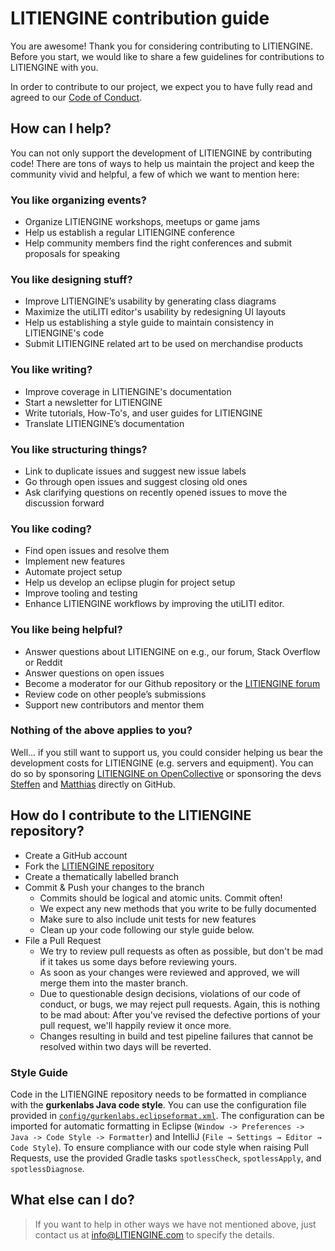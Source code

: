 # LITIENGINE contribution guide
You are awesome! Thank you for considering contributing to LITIENGINE.
Before you start, we would like to share a few guidelines for contributions to LITIENGINE with you.

In order to contribute to our project, we expect you to have fully read and agreed to our [Code of Conduct](https://github.com/gurkenlabs/LITIENGINE/blob/master/CODE_OF_CONDUCT.md). 

## How can I help?
You can not only support the development of LITIENGINE by contributing code!
There are tons of ways to help us maintain the project and keep the community vivid and helpful, 
a few of which we want to mention here:

### You like organizing events?

* Organize LITIENGINE workshops, meetups or game jams
* Help us establish a regular LITIENGINE conference
* Help community members find the right conferences and submit proposals for speaking

### You like designing stuff?

* Improve LITIENGINE’s usability by generating class diagrams
* Maximize the utiLITI editor's usability by redesigning UI layouts
* Help us establishing a style guide to maintain consistency in LITIENGINE's code
* Submit LITIENGINE related art to be used on merchandise products

### You like writing?

* Improve coverage in LITIENGINE's documentation
* Start a newsletter for LITIENGINE
* Write tutorials, How-To's, and user guides for LITIENGINE
* Translate LITIENGINE’s documentation

### You like structuring things?

* Link to duplicate issues and suggest new issue labels
* Go through open issues and suggest closing old ones
* Ask clarifying questions on recently opened issues to move the discussion forward

### You like coding?
* Find open issues and resolve them
* Implement new features
* Automate project setup
* Help us develop an eclipse plugin for project setup
* Improve tooling and testing
* Enhance LITIENGINE workflows by improving the utiLITI editor.

### You like being helpful?
* Answer questions about LITIENGINE on e.g., our forum, Stack Overflow or Reddit
* Answer questions on open issues
* Become a moderator for our Github repository or the [LITIENGINE forum](https://forum.LITIENGINE.com/)
* Review code on other people’s submissions
* Support new contributors and mentor them

### Nothing of the above applies to you?
Well... if you still want to support us, you could consider helping us bear the development costs for LITIENGINE (e.g. servers and equipment).
You can do so by sponsoring [LITIENGINE on OpenCollective](https://opencollective.com/litiengine) or sponsoring the devs [Steffen](https://github.com/sponsors/steffen-wilke) and [Matthias](https://github.com/sponsors/nightm4re94) directly on GitHub.

## How do I contribute to the LITIENGINE repository?
* Create a GitHub account
* Fork the [LITIENGINE repository](https://github.com/gurkenlabs/litiengine)
* Create a thematically labelled branch
* Commit & Push your changes to the branch
  * Commits should be logical and atomic units. Commit often!
  * We expect any new methods that you write to be fully documented
  * Make sure to also include unit tests for new features
  * Clean up your code following our style guide below.
* File a Pull Request
  * We try to review pull requests as often as possible, but don't be mad if it takes us some days before reviewing yours.
  * As soon as your changes were reviewed and approved, we will merge them into the master branch.
  * Due to questionable design decisions, violations of our code of conduct, or bugs, we may reject pull requests. Again, this is nothing to be mad about: After you've revised the defective portions of your pull request, we'll happily review it once more.
  * Changes resulting in build and test pipeline failures that cannot be resolved within two days will be reverted.
  

### Style Guide
Code in the LITIENGINE repository needs to be formatted in compliance with the **gurkenlabs Java code style**. You can use the configuration file provided in [`config/gurkenlabs.eclipseformat.xml`](config/gurkenlabs.eclipseformat.xml).
The configuration can be imported for automatic formatting in Eclipse (`Window -> Preferences -> Java -> Code Style -> Formatter`) and IntelliJ (`File → Settings → Editor → Code Style`).
To ensure compliance with our code style when raising Pull Requests, use the provided Gradle tasks `spotlessCheck`, `spotlessApply`, and `spotlessDiagnose`.

## What else can I do?
>  If you want to help in other ways we have not mentioned above, just contact us at info@LITIENGINE.com to specify the details.

